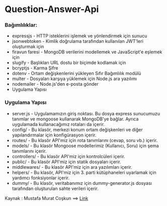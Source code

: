 # Question-Answer-Api


<h3> Bağımlılıklar: </h3>
  <ul>
    <li>expressjs - HTTP isteklerini işlemek ve yönlendirmek için sunucu </li>
    <li>jsonwebtoken - Kimlik doğrulama tarafından kullanılan JWT'leri oluşturmak için </li>
    <li>firavun faresi - MongoDB verilerini modellemek ve JavaScript'e eşlemek için</li>
    <li> slugify - Başlıkları URL dostu bir biçimde kodlamak için</li>
    <li> bcryptjs - Karma Şifre</li>
    <li> dotenv - Ortam değişkenlerini yükleyen Sıfır Bağımlılık modülü</li>
    <li> multer - Dosyaları karşıya yüklemek için Node.js ara yazılımı</li>
    <li> nodemailer - Node.js'den e-posta gönder</li>
    <li> Uygulama Yapısı</li>
 </ul>

<h3>  Uygulama Yapısı  </h3>
  <ul>

<li>server.js - Uygulamamızın giriş noktası. Bu dosya express sunucumuzu tanımlar ve mongoose kullanarak MongoDB'ye bağlar. Ayrıca uygulamada kullanacağımız rotaları da içerir.</li>
<li>config/ - Bu klasör, merkezi konum ortam değişkenleri ve diğer yapılandırmalar için konfigürasyon içerir.</li>
<li>routes/ - Bu klasör API'miz için rota tanımlarını (cevap, soru vb.) içerir.</li>
<li>models/ - Bu klasör Mongoose modellerimiz (Kullanıcı, Soru) için şema tanımlarını içerir.</li>
<li>controllers/ - Bu klasör API'miz için kontrolcüleri içerir.</li>
<li>public/ - Bu klasör API'miz için statik dosyaları içerir.</li>
<li>middlewares/ - Bu klasör API'miz için ara yazılımları içerir.</li>
<li>helpers/ - Bu klasör, API'miz için 3. parti kütüphaneleri uyarlamak için yardımcı fonksiyonlar içerir.</li>
<li>dummy/ - Bu klasör, veritabanımız için dummy-generator.js dosyası tarafından oluşturulan sahte verileri içerir.</li>
 </ul>

Kaynak : Mustafa Murat Coşkun ==> <a href="https://github.com/mustafamuratcoskun/question-answer-rest-api" target="_blank"> Link </a>
